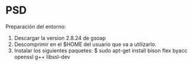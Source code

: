 # PSD
Preparación del entorno:
  1. Descargar la version 2.8.24 de gsoap
  2. Descomprimir en el $HOME del usuario que va a utilizarlo.
  3. Instalar los siguientes paquetes:
        $ sudo apt-get install bison flex byacc openssl g++ libssl-dev
